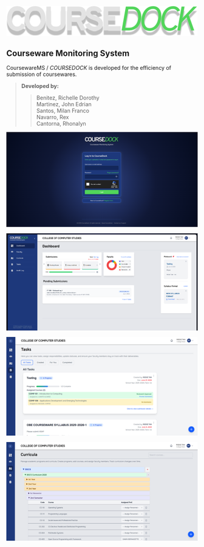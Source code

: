 ![CourseDock Logo](https://github.com/ychine/CMS/blob/main/img/COURSEDOCK.svg "a title")
## **Courseware Monitoring System**

 CoursewareMS / *COURSEDOCK* is developed for the efficiency of submission of coursewares.

>>  
>**Developed by:**
>>
>>Benitez, Richelle Dorothy  
>>Martinez, John Edrian  
>>Santos, Milan Franco  
>>Navarro, Rex  
>>Cantorna, Rhonalyn 

![a](https://raw.githubusercontent.com/ychine/CMS/main/img/CMS-Login.png)

![a](https://raw.githubusercontent.com/ychine/CMS/main/img/CMS-DeanDash.png)

![a](https://raw.githubusercontent.com/ychine/CMS/main/img/CMS-Task.png)

![a](https://raw.githubusercontent.com/ychine/CMS/main/img/CMS-CurriculaRepo.png)




